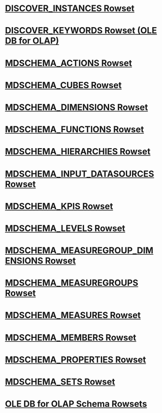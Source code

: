 # [DISCOVER_INSTANCES Rowset](discover-instances-rowset.md)
# [DISCOVER_KEYWORDS Rowset (OLE DB for OLAP)](discover-keywords-rowset-ole-db-for-olap.md)
# [MDSCHEMA_ACTIONS Rowset](mdschema-actions-rowset.md)
# [MDSCHEMA_CUBES Rowset](mdschema-cubes-rowset.md)
# [MDSCHEMA_DIMENSIONS Rowset](mdschema-dimensions-rowset.md)
# [MDSCHEMA_FUNCTIONS Rowset](mdschema-functions-rowset.md)
# [MDSCHEMA_HIERARCHIES Rowset](mdschema-hierarchies-rowset.md)
# [MDSCHEMA_INPUT_DATASOURCES Rowset](mdschema-input-datasources-rowset.md)
# [MDSCHEMA_KPIS Rowset](mdschema-kpis-rowset.md)
# [MDSCHEMA_LEVELS Rowset](mdschema-levels-rowset.md)
# [MDSCHEMA_MEASUREGROUP_DIMENSIONS Rowset](mdschema-measuregroup-dimensions-rowset.md)
# [MDSCHEMA_MEASUREGROUPS Rowset](mdschema-measuregroups-rowset.md)
# [MDSCHEMA_MEASURES Rowset](mdschema-measures-rowset.md)
# [MDSCHEMA_MEMBERS Rowset](mdschema-members-rowset.md)
# [MDSCHEMA_PROPERTIES Rowset](mdschema-properties-rowset.md)
# [MDSCHEMA_SETS Rowset](mdschema-sets-rowset.md)
# [OLE DB for OLAP Schema Rowsets](ole-db-for-olap-schema-rowsets.md)

